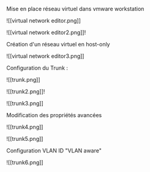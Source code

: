 Mise en place réseau virtuel dans vmware workstation

![[virtual network editor.png]]

![[virtual network editor2.png]]!

Création d'un réseau virtuel en host-only

![[virtual network editor3.png]]


Configuration du Trunk :

![[trunk.png]]

![[trunk2.png]]!

![[trunk3.png]]

Modification des propriétés avancées 

![[trunk4.png]]

![[trunk5.png]]

Configuration VLAN ID "VLAN aware"

![[trunk6.png]]

